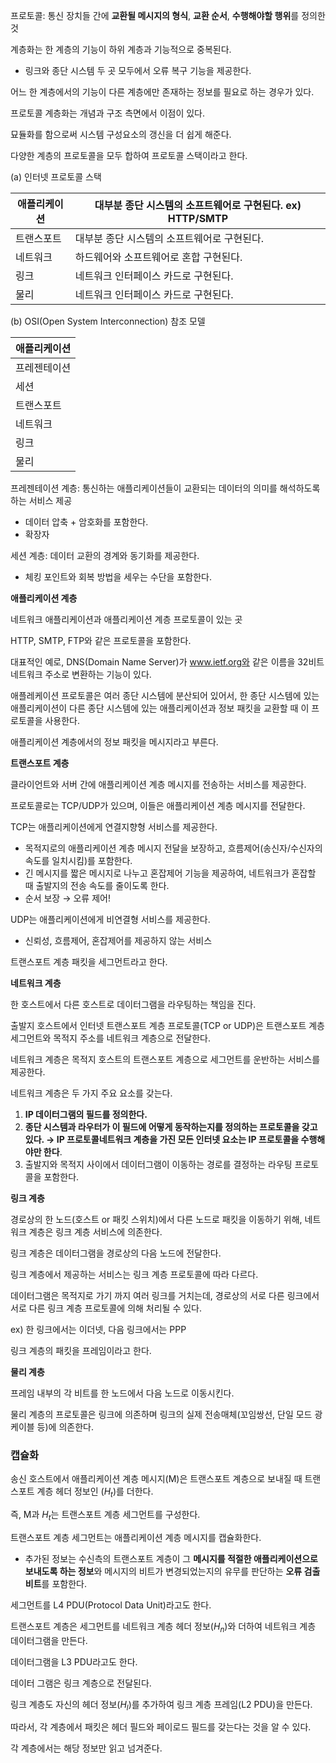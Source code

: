 프로토콜: 통신 장치들 간에 **교환될 메시지의 형식**, **교환 순서**, **수행해야할 행위**를 정의한 것

 

계층화는 한 계층의 기능이 하위 계층과 기능적으로 중복된다.

- 링크와 종단 시스템 두 곳 모두에서 오류 복구 기능을 제공한다.

어느 한 계층에서의 기능이 다른 계층에만 존재하는 정보를 필요로 하는 경우가 있다.

프로토콜 계층화는 개념과 구조 측면에서 이점이 있다.

묘듈화를 함으로써 시스템 구성요소의 갱신을 더 쉽게 해준다.

다양한 계층의 프로토콜을 모두 합하여 프로토콜 스택이라고 한다.

(a) 인터넷 프로토콜 스택

| 애플리케이션 | 대부분 종단 시스템의 소프트웨어로 구현된다. ex) HTTP/SMTP |
| --- | --- |
| 트랜스포트 | 대부분 종단 시스템의 소프트웨어로 구현된다. |
| 네트워크 | 하드웨어와 소프트웨어로 혼합 구현된다. |
| 링크 | 네트워크 인터페이스 카드로 구현된다. |
| 물리 | 네트워크 인터페이스 카드로 구현된다. |

(b) OSI(Open System Interconnection) 참조 모델

| 애플리케이션 |
| --- |
| 프레젠테이션 |
| 세션 |
| 트랜스포트 |
| 네트워크 |
| 링크 |
| 물리 |

프레젠테이션 계층: 통신하는 애플리케이션들이 교환되는 데이터의 의미를 해석하도록 하는 서비스 제공

- 데이터 압축 + 암호화를 포함한다.
- 확장자

세션 계층: 데이터 교환의 경계와 동기화를 제공한다.

- 체킹 포인트와 회복 방법을 세우는 수단을 포함한다.

**애플리케이션 계층**

네트워크 애플리케이션과 애플리케이션 계층 프로토콜이 있는 곳

HTTP, SMTP, FTP와 같은 프로토콜을 포함한다.

대표적인 예로, DNS(Domain Name Server)가 www.ietf.org와 같은 이름을 32비트 네트워크 주소로 변환하는 기능이 있다.

애플레케이션 프로토콜은 여러 종단 시스템에 분산되어 있어서, 한 종단 시스템에 있는 애플리케이션이 다른 종단 시스템에 있는 애플리케이션과 정보 패킷을 교환할 때 이 프로토콜을 사용한다.

애플리케이션 계층에서의 정보 패킷을 메시지라고 부른다.

**트랜스포트 계층**

클라이언트와 서버 간에 애플리케이션 계층 메시지를 전송하는 서비스를 제공한다.

프로토콜로는 TCP/UDP가 있으며, 이들은 애플리케이션 계층 메시지를 전달한다.

TCP는 애플리케이션에게 연결지향형 서비스를 제공한다.

- 목적지로의 애플리케이션 계층 메시지 전달을 보장하고, 흐름제어(송신자/수신자의 속도를 일치시킴)를 포함한다.
- 긴 메시지를 짧은 메시지로 나누고 혼잡제어 기능을 제공하여, 네트워크가 혼잡할 때 출발지의 전송 속도를 줄이도록 한다.
- 순서 보장 → 오류 제어!

UDP는 애플리케이션에게 비연결형 서비스를 제공한다.

- 신뢰성, 흐름제어, 혼잡제어를 제공하지 않는 서비스

트랜스포트 계층 패킷을 세그먼트라고 한다.

**네트워크 계층**

한 호스트에서 다른 호스트로 데이터그램을 라우팅하는 책임을 진다.

출발지 호스트에서 인터넷 트랜스포트 계층 프로토콜(TCP or UDP)은 트랜스포트 계층 세그먼트와 목적지 주소를 네트워크 계층으로 전달한다.

네트워크 계층은 목적지 호스트의 트랜스포트 계층으로 세그먼트를 운반하는 서비스를 제공한다.

네트워크 계층은 두 가지 주요 요소를 갖는다.

1. **IP 데이터그램의 필드를 정의한다.**
2. **종단 시스템과 라우터가 이 필드에 어떻게 동작하는지를 정의하는 프로토콜을 갖고 있다. → IP 프로토콜네트워크 계층을 가진 모든 인터넷 요소는 IP 프로토콜을 수행해야만 한다**.
3. 출발지와 목적지 사이에서 데이터그램이 이동하는 경로를 결정하는 라우팅 프로토콜을 포함한다.

**링크 계층**

경로상의 한 노드(호스트 or 패킷 스위치)에서 다른 노드로 패킷을 이동하기 위해, 네트워크 계층은 링크 계층 서비스에 의존한다.

링크 계층은 데이터그램을 경로상의 다음 노드에 전달한다.

링크 계층에서 제공하는 서비스는 링크 계층 프로토콜에 따라 다르다.

데이터그램은 목적지로 가기 까지 여러 링크를 거치는데, 경로상의 서로 다른 링크에서 서로 다른 링크 계층 프로토콜에 의해 처리될 수 있다.

ex) 한 링크에서는 이더넷, 다음 링크에서는 PPP

링크 계층의 패킷을 프레임이라고 한다.

**물리 계층**

프레임 내부의 각 비트를 한 노드에서 다음 노드로 이동시킨다.

물리 계층의 프로토콜은 링크에 의존하며 링크의 실제 전송매체(꼬임쌍선, 단일 모드 광케이블 등)에 의존한다.

### 캡슐화

송신 호스트에서 애플리케이션 계층 메시지(M)은 트랜스포트 계층으로 보내질 때 트랜스포트 계층 헤더 정보인 ($H_t$)를 더한다.

즉, M과 $H_t$는 트랜스포트 계층 세그먼트를 구성한다.

트랜스포트 계층 세그먼트는 애플리케이션 계층 메시지를 캡슐화한다.

- 추가된 정보는 수신측의 트랜스포트 계층이 그 **메시지를 적절한 애플리케이션으로 보내도록 하는 정보**와 메시지의 비트가 변경되었는지의 유무를 판단하는 **오류 검출 비트**를 포함한다.

세그먼트를 L4 PDU(Protocol Data Unit)라고도 한다.

트랜스포트 계층은 세그먼트를 네트워크 계층 헤더 정보($H_n$)와 더하여 네트워크 계층 데이터그램을 만든다. 

데이터그램을 L3 PDU라고도 한다.

데이터 그램은 링크 계층으로 전달된다.

링크 계층도 자신의 헤더 정보($H_l$)를 추가하여 링크 계층 프레임(L2 PDU)을 만든다.

따라서, 각 계층에서 패킷은 헤더 필드와 페이로드 필드를 갖는다는 것을 알 수 있다.

각 계층에서는 해당 정보만 읽고 넘겨준다.
